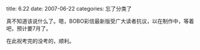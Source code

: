 title: 6.22
date: 2007-06-22
categories: 忘了分类了

真不知道该说什么了。嗯，BOBO彩信最新版受广大读者抗议，以在制作中，等着吧，预计要7月了。

在此祝考完的没考的，顺利。
